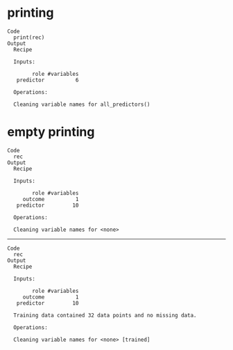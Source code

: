 # printing

    Code
      print(rec)
    Output
      Recipe
      
      Inputs:
      
            role #variables
       predictor          6
      
      Operations:
      
      Cleaning variable names for all_predictors()

# empty printing

    Code
      rec
    Output
      Recipe
      
      Inputs:
      
            role #variables
         outcome          1
       predictor         10
      
      Operations:
      
      Cleaning variable names for <none>

---

    Code
      rec
    Output
      Recipe
      
      Inputs:
      
            role #variables
         outcome          1
       predictor         10
      
      Training data contained 32 data points and no missing data.
      
      Operations:
      
      Cleaning variable names for <none> [trained]


